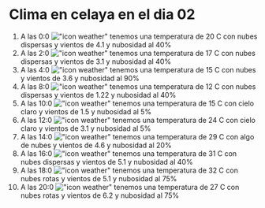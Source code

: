 # Clima en celaya en el dia 02

1. A las 0:0 !["icon weather"](http://openweathermap.org/img/w/03n.png) tenemos una temperatura de 20 C con nubes dispersas y  vientos de 4.1 y nubosidad al 40%
1. A las 2:0 !["icon weather"](http://openweathermap.org/img/w/03n.png) tenemos una temperatura de 17 C con nubes dispersas y  vientos de 3.1 y nubosidad al 40%
1. A las 4:0 !["icon weather"](http://openweathermap.org/img/w/04n.png) tenemos una temperatura de 15 C con nubes y  vientos de 3.6 y nubosidad al 90%
1. A las 8:0 !["icon weather"](http://openweathermap.org/img/w/03n.png) tenemos una temperatura de 12 C con nubes dispersas y  vientos de 1.22 y nubosidad al 40%
1. A las 10:0 !["icon weather"](http://openweathermap.org/img/w/02d.png) tenemos una temperatura de 15 C con cielo claro y  vientos de 1.5 y nubosidad al 5%
1. A las 12:0 !["icon weather"](http://openweathermap.org/img/w/02d.png) tenemos una temperatura de 24 C con cielo claro y  vientos de 3.1 y nubosidad al 5%
1. A las 14:0 !["icon weather"](http://openweathermap.org/img/w/02d.png) tenemos una temperatura de 29 C con algo de nubes y  vientos de 4.6 y nubosidad al 20%
1. A las 16:0 !["icon weather"](http://openweathermap.org/img/w/03d.png) tenemos una temperatura de 31 C con nubes dispersas y  vientos de 5.1 y nubosidad al 40%
1. A las 18:0 !["icon weather"](http://openweathermap.org/img/w/04d.png) tenemos una temperatura de 32 C con nubes rotas y  vientos de 5.1 y nubosidad al 75%
1. A las 20:0 !["icon weather"](http://openweathermap.org/img/w/04d.png) tenemos una temperatura de 27 C con nubes rotas y  vientos de 6.2 y nubosidad al 75%
